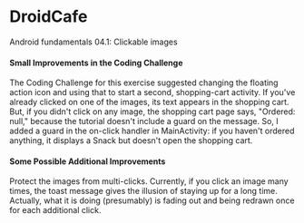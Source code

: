 # DroidCafe
Android fundamentals 04.1: Clickable images

#### Small Improvements in the Coding Challenge
The Coding Challenge for this exercise suggested changing the floating action icon and
using that to start a second, shopping-cart activity. If you've already clicked on
one of the images, its text appears in the shopping cart.  But, if you didn't click on
any image, the shopping cart page says, "Ordered: null," because the tutorial doesn't
include a guard on the message.  So, I added a guard in the on-click handler in MainActivity: if
you haven't ordered anything, it displays a Snack but doesn't open the shopping cart.

#### Some Possible Additional Improvements
Protect the images from multi-clicks. Currently, if you click an image many times,
the toast message gives the illusion of staying up for a long time. Actually, what it is
doing (presumably) is fading out and being redrawn once for each additional click.


